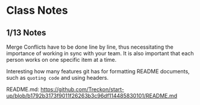 # Class Notes

## 1/13 Notes

Merge Conflicts have to be done line by line, thus necessitating the importance of working in sync with your team. It is also important that each person works on one specific item at a time. 

Interesting how many features git has for formatting README documents, such as `quoting code` and using headers.

README.md:
https://github.com/Treckon/start-up/blob/b1792b3173f9011f26263b3c96df114485830101/README.md